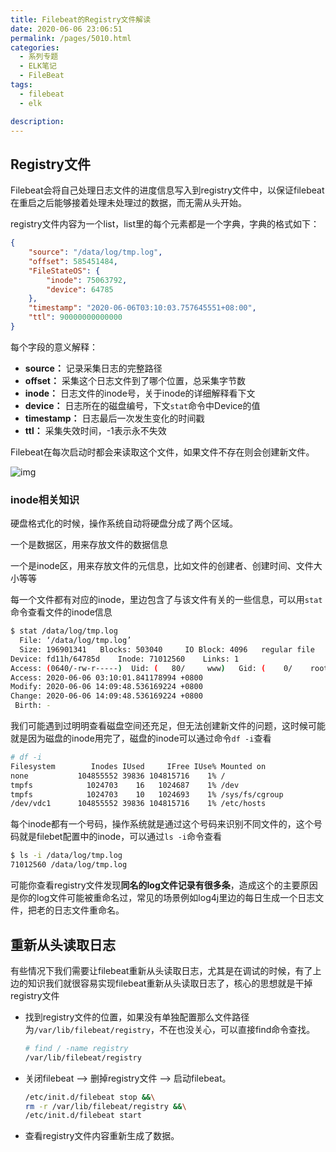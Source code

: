 ```yaml
---
title: Filebeat的Registry文件解读
date: 2020-06-06 23:06:51
permalink: /pages/5010.html
categories: 
  - 系列专题
  - ELK笔记
  - FileBeat
tags: 
  - filebeat
  - elk

description: 
---
```


## Registry文件

Filebeat会将自己处理日志文件的进度信息写入到registry文件中，以保证filebeat在重启之后能够接着处理未处理过的数据，而无需从头开始。

registry文件内容为一个list，list里的每个元素都是一个字典，字典的格式如下：

```json
{
    "source": "/data/log/tmp.log",
    "offset": 585451484,
    "FileStateOS": {
        "inode": 75063792,
        "device": 64785
    },
    "timestamp": "2020-06-06T03:10:03.757645551+08:00",
    "ttl": 90000000000000
}
```

每个字段的意义解释：

- **source：** 记录采集日志的完整路径
- **offset：** 采集这个日志文件到了哪个位置，总采集字节数
- **inode：** 日志文件的inode号，关于inode的详细解释看下文
- **device：** 日志所在的磁盘编号，下文`stat`命令中Device的值
- **timestamp：** 日志最后一次发生变化的时间戳
- **ttl：** 采集失效时间，-1表示永不失效

Filebeat在每次启动时都会来读取这个文件，如果文件不存在则会创建新文件。

![img](http://t.eryajf.net/imgs/2021/09/a8530db9a1aeead1.jpg)

### inode相关知识

硬盘格式化的时候，操作系统自动将硬盘分成了两个区域。

一个是数据区，用来存放文件的数据信息

一个是inode区，用来存放文件的元信息，比如文件的创建者、创建时间、文件大小等等

每一个文件都有对应的inode，里边包含了与该文件有关的一些信息，可以用`stat`命令查看文件的inode信息

```sh
$ stat /data/log/tmp.log
  File: ‘/data/log/tmp.log’
  Size: 196901341   Blocks: 503040     IO Block: 4096   regular file
Device: fd11h/64785d    Inode: 71012560    Links: 1
Access: (0640/-rw-r-----)  Uid: (   80/     www)   Gid: (    0/    root)
Access: 2020-06-06 03:10:01.841178994 +0800
Modify: 2020-06-06 14:09:48.536169224 +0800
Change: 2020-06-06 14:09:48.536169224 +0800
 Birth: -
```

我们可能遇到过明明查看磁盘空间还充足，但无法创建新文件的问题，这时候可能就是因为磁盘的inode用完了，磁盘的inode可以通过命令`df -i`查看

```sh
# df -i
Filesystem        Inodes IUsed     IFree IUse% Mounted on
none           104855552 39836 104815716    1% /
tmpfs            1024703    16   1024687    1% /dev
tmpfs            1024703    10   1024693    1% /sys/fs/cgroup
/dev/vdc1      104855552 39836 104815716    1% /etc/hosts
```

每个inode都有一个号码，操作系统就是通过这个号码来识别不同文件的，这个号码就是filebet配置中的inode，可以通过`ls -i`命令查看

```sh
$ ls -i /data/log/tmp.log
71012560 /data/log/tmp.log
```

可能你查看registry文件发现**同名的log文件记录有很多条**，造成这个的主要原因是你的log文件可能被重命名过，常见的场景例如log4j里边的每日生成一个日志文件，把老的日志文件重命名。

## 重新从头读取日志

有些情况下我们需要让filebeat重新从头读取日志，尤其是在调试的时候，有了上边的知识我们就很容易实现filebeat重新从头读取日志了，核心的思想就是干掉registry文件

- 找到registry文件的位置，如果没有单独配置那么文件路径为`/var/lib/filebeat/registry`，不在也没关心，可以直接find命令查找。

  ```sh
  # find / -name registry
  /var/lib/filebeat/registry
  ```

- 关闭filebeat –> 删掉registry文件 –> 启动filebeat。

  ```sh
  /etc/init.d/filebeat stop &&\
  rm -r /var/lib/filebeat/registry &&\
  /etc/init.d/filebeat start
  ```

- 查看registry文件内容重新生成了数据。
